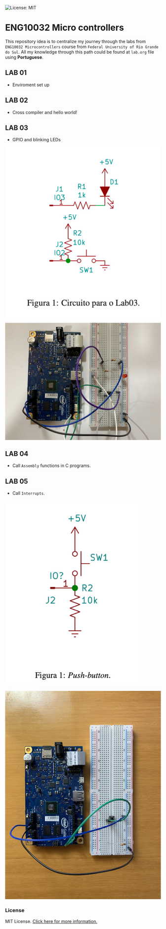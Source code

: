 ![License: MIT](https://img.shields.io/badge/License-MIT-blue.svg)

# ENG10032 Micro controllers

This repository idea is to centralize my journey through the labs from `ENG10032 Microcontrollers` course from `Federal University of Rio Grande do Sul`. All my knowledge through this path could be found at `lab.org` file using **Portuguese**.

## LAB 01

- Enviroment set up

## LAB 02

- Cross compiler and hello world!

## LAB 03

- GPIO and blinking LEDs

![Lab 03 - Circuit](./img/lab03_circuit.png)

![Lab 03 - Protoboard](./img/lab03_galileo.JPG)

## LAB 04

- Call `Assembly` functions in C programs.

## LAB 05

- Call `Interrupts`.

![Lab 05 - Circuit](./img/lab05_circuit.png)

![Lab 05 - Protoboard](./img/lab05_galileo.jpg)

### License

MIT License. [Click here for more information.](LICENSE)
